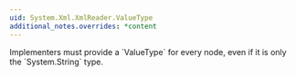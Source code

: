 ```yaml
---
uid: System.Xml.XmlReader.ValueType
additional_notes.overrides: *content
---
```


<p>Implementers must provide a `ValueType` for every node, even if it is only the `System.String` type.</p>


